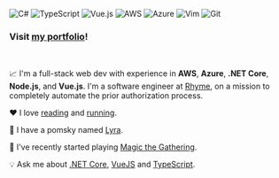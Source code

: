 ![C#](https://img.shields.io/badge/c%23-%23239120.svg?style=for-the-badge&logo=c-sharp&logoColor=white) ![TypeScript](https://img.shields.io/badge/typescript-%23007ACC.svg?style=for-the-badge&logo=typescript&logoColor=white) ![Vue.js](https://img.shields.io/badge/vuejs-%2335495e.svg?style=for-the-badge&logo=vuedotjs&logoColor=%234FC08D) ![AWS](https://img.shields.io/badge/AWS-%23FF9900.svg?style=for-the-badge&logo=amazon-aws&logoColor=white) ![Azure](https://img.shields.io/badge/azure-%230072C6.svg?style=for-the-badge&logo=azure-devops&logoColor=white) ![Vim](https://img.shields.io/badge/VIM-%2311AB00.svg?style=for-the-badge&logo=vim&logoColor=white) ![Git](https://img.shields.io/badge/git-%23F05033.svg?style=for-the-badge&logo=git&logoColor=white)

### Visit [my portfolio](https://rutholdja.netlify.app/)!

<br />

📈 I'm a full-stack web dev with experience in **AWS**, **Azure**, **.NET Core**, **Node.js**, and **Vue.js**. I'm a software engineer at [Rhyme](https://www.getrhyme.com/), on a mission to completely automate the prior authorization process.

❤ I love [reading](https://www.goodreads.com/user/show/72249220-ruth) and [running](https://www.strava.com/athletes/roldja).

🐶 I have a pomsky named [Lyra](https://i.redd.it/cjx69yir8rb91.jpg).

🎴 I've recently started playing [Magic the Gathering](https://magic.wizards.com/en).

💡 Ask me about [.NET Core](https://dotnet.microsoft.com/), [VueJS](https://vuejs.org/) and [TypeScript](https://www.typescriptlang.org/).

<br />
